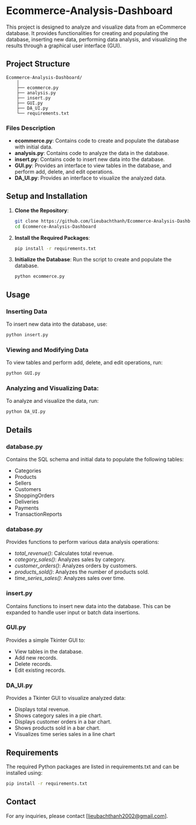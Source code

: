 # Ecommerce-Analysis-Dashboard
This project is designed to analyze and visualize data from an eCommerce database. It provides functionalities for creating and populating the database, inserting new data, performing data analysis, and visualizing the results through a graphical user interface (GUI).

## Project Structure
```
Ecommerce-Analysis-Dashboard/
    │
    ├── ecommerce.py
    ├── analysis.py
    ├── insert.py
    ├── GUI.py
    ├── DA_UI.py
    └── requirements.txt
```


### Files Description

- **ecommerce.py**: Contains code to create and populate the database with initial data.
- **analysis.py**: Contains code to analyze the data in the database.
- **insert.py**: Contains code to insert new data into the database.
- **GUI.py**: Provides an interface to view tables in the database, and perform add, delete, and edit operations.
- **DA_UI.py**: Provides an interface to visualize the analyzed data.

## Setup and Installation

1. **Clone the Repository**:
    ```bash
    git clone https://github.com/lieubachthanh/Ecommerce-Analysis-Dashboard.git
    cd Ecommerce-Analysis-Dashboard
    ```

2. **Install the Required Packages**:
    ```bash
    pip install -r requirements.txt
    ```

3. **Initialize the Database**:
    Run the script to create and populate the database.
    ```bash
    python ecommerce.py
    ```

## Usage

### Inserting Data

To insert new data into the database, use:
```bash
python insert.py
```

###  Viewing and Modifying Data
To view tables and perform add, delete, and edit operations, run:

```bash
python GUI.py
```

###  Analyzing and Visualizing Data:
To analyze and visualize the data, run:

```bash
python DA_UI.py
```

## Details
### database.py
Contains the SQL schema and initial data to populate the following tables:
- Categories
- Products
- Sellers
- Customers
- ShoppingOrders
- Deliveries
- Payments
- TransactionReports

### database.py

Provides functions to perform various data analysis operations:

- *total_revenue()*: Calculates total revenue.
- *category_sales()*: Analyzes sales by category.
- *customer_orders()*: Analyzes orders by customers.
- *products_sold()*: Analyzes the number of products sold.
- *time_series_sales()*: Analyzes sales over time.

###  insert.py
Contains functions to insert new data into the database. This can be expanded to handle user input or batch data insertions.

###  GUI.py
Provides a simple Tkinter GUI to:

- View tables in the database.
- Add new records.
- Delete records.
- Edit existing records.

###  DA_UI.py
Provides a Tkinter GUI to visualize analyzed data:

- Displays total revenue.
- Shows category sales in a pie chart.
- Displays customer orders in a bar chart.
- Shows products sold in a bar chart.
- Visualizes time series sales in a line chart

## Requirements
The required Python packages are listed in requirements.txt and can be installed using:
```bash
pip install -r requirements.txt
```

##  Contact
For any inquiries, please contact [lieubachthanh2002@gmail.com].